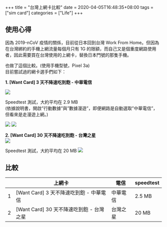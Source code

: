 +++
title = "台灣上網卡比較"
date = 2020-04-05T16:48:35+08:00
tags = ["sim card"]
categories = ["Life"]
+++


## 使用心得

因為 2019-nCoV 疫情的關係，目前從日本回到台灣 Work From Home。但因為在台灣綁約的手機上網流量每個月只有 1G 的限額，而自己又是個重度網路使用者，因此需要買在台灣使用的上網卡，替換日本門號的那隻手機。

也做了這個比較。(使用手機型號，Pixel 3a)  
目前嘗試過的網卡選手們如下：

**1. [Want Card] 3 天不降速吃到飽 - 中華電信**

![](https://i.imgur.com/cv1VaFV.png)

Speedtest 測試，大約平均在 2.9 MB  
(依據說明書，開啟”行動數據”與”數據漫遊”，即便網路是自動選取”中華電信”，但看來是走漫遊上網。)  
 
![](https://i.imgur.com/tGiSpic.png) 
![](https://i.imgur.com/NlWmJ0D.png)

**2. [Want Card] 30 天不降速吃到飽 - 台灣之星**  
![](https://i.imgur.com/qeIs5NY.png)


Speedtest 測試，大約平均在 20 MB
![](https://i.imgur.com/214b1WQ.png)

## 比較
| | 上網卡 | 電信  |  speedtest |
| --- | --- | --- | --- |
| 1  | [Want Card] 3 天不降速吃到飽 - 中華電信 | 中華電信  |  2.5 MB |
| 2 |  [Want Card] 30 天不降速吃到飽 - 台灣之星  |  台灣之星  |  20 MB |
